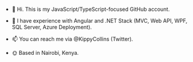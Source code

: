 - 👋 Hi. This is my JavaScript/TypeScript-focused GitHub account.

- 👀 I have experience with Angular and .NET Stack (MVC, Web API, WPF, SQL Server, Azure Deployment).

- 📫 You can reach me via @KippyCollins (Twitter). 

- 🌞 Based in Nairobi, Kenya.

<!---
CollinsKippy/CollinsKippy is a ✨ special ✨ repository because its `README.md` (this file) appears on your GitHub profile.
You can click the Preview link to take a look at your changes.
--->
